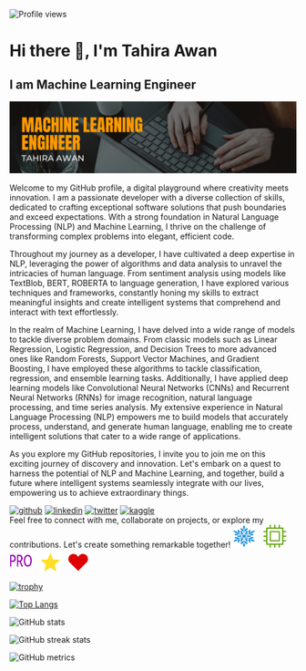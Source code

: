 ![Profile views](https://gpvc.arturio.dev/tahira2910)  

# Hi there 👋, I'm Tahira Awan
## I am Machine Learning Engineer
![I am Machine Learning Engineer](3.png)

Welcome to my GitHub profile, a digital playground where creativity meets innovation. I am a passionate developer with a diverse collection of skills, dedicated to crafting exceptional software solutions that push boundaries and exceed expectations. With a strong foundation in Natural Language Processing (NLP) and Machine Learning, I thrive on the challenge of transforming complex problems into elegant, efficient code.

Throughout my journey as a developer, I have cultivated a deep expertise in NLP, leveraging the power of algorithms and data analysis to unravel the intricacies of human language. From sentiment analysis using models like TextBlob, BERT, ROBERTA to language generation, I have explored various techniques and frameworks, constantly honing my skills to extract meaningful insights and create intelligent systems that comprehend and interact with text effortlessly.

In the realm of Machine Learning, I have delved into a wide range of models to tackle diverse problem domains. From classic models such as Linear Regression, Logistic Regression, and Decision Trees to more advanced ones like Random Forests, Support Vector Machines, and Gradient Boosting, I have employed these algorithms to tackle classification, regression, and ensemble learning tasks. Additionally, I have applied deep learning models like Convolutional Neural Networks (CNNs) and Recurrent Neural Networks (RNNs) for image recognition, natural language processing, and time series analysis.
My extensive experience in Natural Language Processing (NLP) empowers me to build models that accurately process, understand, and generate human language, enabling me to create intelligent solutions that cater to a wide range of applications.

As you explore my GitHub repositories, I invite you to join me on this exciting journey of discovery and innovation. Let's embark on a quest to harness the potential of NLP and Machine Learning, and together, build a future where intelligent systems seamlessly integrate with our lives, empowering us to achieve extraordinary things.

[<img src='https://cdn.jsdelivr.net/npm/simple-icons@3.0.1/icons/github.svg' alt='github' height='40'>](https://github.com/tahira2910)  [<img src='https://cdn.jsdelivr.net/npm/simple-icons@3.0.1/icons/linkedin.svg' alt='linkedin' height='40'>](https://www.linkedin.com/in/tahirabibi/)  [<img src='https://cdn.jsdelivr.net/npm/simple-icons@3.0.1/icons/twitter.svg' alt='twitter' height='40'>](https://twitter.com/Tahira_awan10)  [<img src='https://cdn.jsdelivr.net/npm/simple-icons@3.0.1/icons/kaggle.svg' alt='kaggle' height='40'>](https://www.kaggle.com/alaajah)  
Feel free to connect with me, collaborate on projects, or explore my contributions. Let's create something remarkable together!
<a href='https://archiveprogram.github.com/'><img src='https://raw.githubusercontent.com/acervenky/animated-github-badges/master/assets/acbadge.gif' width='40' height='40'></a> <a href='https://docs.github.com/en/developers'><img src='https://raw.githubusercontent.com/acervenky/animated-github-badges/master/assets/devbadge.gif' width='40' height='40'></a> <a href='https://github.com/pricing'><img src='https://raw.githubusercontent.com/acervenky/animated-github-badges/master/assets/pro.gif' width='40' height='40'></a> <a href='https://stars.github.com/'><img src='https://raw.githubusercontent.com/acervenky/animated-github-badges/master/assets/starbadge.gif' width='35' height='35'></a> <a href='https://docs.github.com/en/github/supporting-the-open-source-community-with-github-sponsors'><img src='https://raw.githubusercontent.com/acervenky/animated-github-badges/master/assets/sponsorbadge.gif' width='35' height='35'></a> 

[![trophy](https://github-profile-trophy.vercel.app/?username=tahira2910)](https://github.com/ryo-ma/github-profile-trophy)

[![Top Langs](https://github-readme-stats.vercel.app/api/top-langs/?username=tahira2910)](https://github.com/anuraghazra/github-readme-stats)

![GitHub stats](https://github-readme-stats.vercel.app/api?username=tahira2910&show_icons=true&count_private=true)  

![GitHub streak stats](https://streak-stats.demolab.com/?user=tahira2910)  

![GitHub metrics](https://metrics.lecoq.io/tahira2910)

